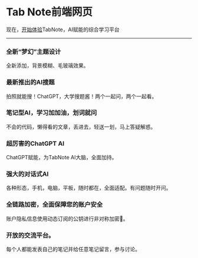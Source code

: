 # Tab Note前端网页

现在，[开始体验](http://tabnote.cn/)TabNote，AI赋能的综合学习平台

********************
### 全新“梦幻”主题设计
全新添加，背景模糊、毛玻璃效果。
### 最新推出的AI搜题
拍照就能搜！ChatGPT，大学搜题酱！两个一起问，两个一起看。
### 笔记型AI，学习加加油，划词就问
不会的代码，懒得看的文章，丢进去，轻送一划，马上答疑解惑。
### 超厉害的ChatGPT AI
ChatGPT赋能，为TabNote AI大脑，全面加持。
### 强大的对话式AI
各种形态，手机，电脑，平板，随时都在，全面适配。有问题随时开问。
### 全链路加密，全面保障您的账户安全
账户隐私信息使用动态订阅的公钥进行非对称加密🔐。
### 开放的交流平台。
每个人都能发表自己的笔记并给任意笔记留言，参与讨论。